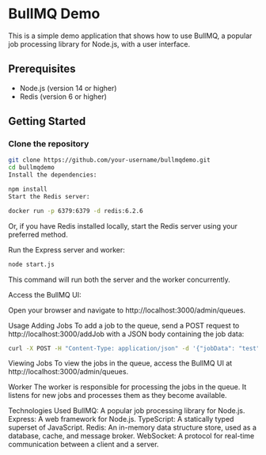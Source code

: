 # BullMQ Demo

This is a simple demo application that shows how to use BullMQ, a popular job processing library for Node.js, with a user interface.

## Prerequisites

- Node.js (version 14 or higher)
- Redis (version 6 or higher)

## Getting Started

### Clone the repository

```bash
git clone https://github.com/your-username/bullmqdemo.git
cd bullmqdemo
Install the dependencies:
```



```bash
npm install
Start the Redis server:
```




```bash
docker run -p 6379:6379 -d redis:6.2.6
```

Or, if you have Redis installed locally, start the Redis server using your preferred method.

Run the Express server and worker:

```bash
node start.js
```

This command will run both the server and the worker concurrently.

Access the BullMQ UI:

Open your browser and navigate to http://localhost:3000/admin/queues.

Usage
Adding Jobs
To add a job to the queue, send a POST request to http://localhost:3000/addJob with a JSON body containing the job data:

```bash
curl -X POST -H "Content-Type: application/json" -d '{"jobData": "test"}' http://localhost:3000/addJob
```

Viewing Jobs
To view the jobs in the queue, access the BullMQ UI at http://localhost:3000/admin/queues.

Worker
The worker is responsible for processing the jobs in the queue. It listens for new jobs and processes them as they become available.

Technologies Used
BullMQ: A popular job processing library for Node.js.
Express: A web framework for Node.js.
TypeScript: A statically typed superset of JavaScript.
Redis: An in-memory data structure store, used as a database, cache, and message broker.
WebSocket: A protocol for real-time communication between a client and a server.
````
